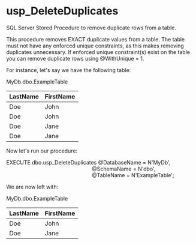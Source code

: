 # usp_DeleteDuplicates
SQL Server Stored Procedure to remove duplicate rows from a table.

This procedure removes EXACT duplicate values from a table. The table 
must not have any enforced unique constraints, as this makes removing 
duplicates unnecessary. If enforced unique constraint(s) exist on the
table you can remove duplicate rows using @WithUnique = 1. 
		
For instance, let's say we have the following table:

MyDb.dbo.ExampleTable

|LastName |FirstName|
|---------|---------|
|Doe      |John     |
|Doe      |John     |
|Doe      |Jane     |
|Doe      |Jane     |

Now let's run our procedure:

EXECUTE dbo.usp_DeleteDuplicates @DatabaseName = N'MyDb',<br>
&nbsp;&nbsp;&nbsp;&nbsp;&nbsp;&nbsp;&nbsp;&nbsp;&nbsp;&nbsp;&nbsp;&nbsp;&nbsp;&nbsp;&nbsp;&nbsp;&nbsp;&nbsp;&nbsp;&nbsp;&nbsp;&nbsp;&nbsp;&nbsp;&nbsp;&nbsp;&nbsp;&nbsp;&nbsp;&nbsp;&nbsp;&nbsp;&nbsp;&nbsp;&nbsp;&nbsp;&nbsp;&nbsp;&nbsp;&nbsp;&nbsp;&nbsp;&nbsp;&nbsp;&nbsp;&nbsp;&nbsp;&nbsp;&nbsp;&nbsp;&nbsp;&nbsp;&nbsp;&nbsp;&nbsp;&nbsp;&nbsp;&nbsp;@SchemaName = N'dbo',<br>
&nbsp;&nbsp;&nbsp;&nbsp;&nbsp;&nbsp;&nbsp;&nbsp;&nbsp;&nbsp;&nbsp;&nbsp;&nbsp;&nbsp;&nbsp;&nbsp;&nbsp;&nbsp;&nbsp;&nbsp;&nbsp;&nbsp;&nbsp;&nbsp;&nbsp;&nbsp;&nbsp;&nbsp;&nbsp;&nbsp;&nbsp;&nbsp;&nbsp;&nbsp;&nbsp;&nbsp;&nbsp;&nbsp;&nbsp;&nbsp;&nbsp;&nbsp;&nbsp;&nbsp;&nbsp;&nbsp;&nbsp;&nbsp;&nbsp;&nbsp;&nbsp;&nbsp;&nbsp;&nbsp;&nbsp;&nbsp;&nbsp;&nbsp;@TableName = N'ExampleTable';<br>

We are now left with:

MyDb.dbo.ExampleTable

|LastName |FirstName|
|---------|---------|
|Doe      |John     |
|Doe      |Jane     |
